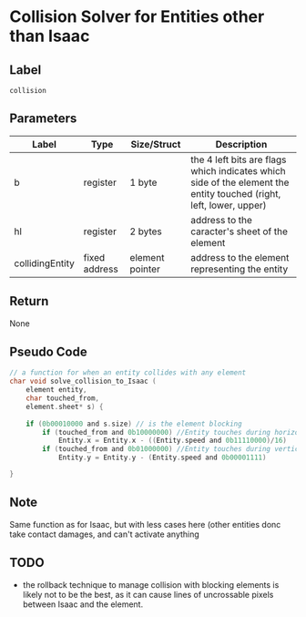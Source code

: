 # Collision Solver for Entities other than Isaac

## Label

`collision`

## Parameters

| Label | Type | Size/Struct | Description |
| ----- | ---- | ----------- | ----------- |
| b | register | 1 byte | the 4 left bits are flags which indicates which side of the element the entity touched (right, left, lower, upper) |
| hl | register | 2 bytes | address to the caracter's sheet of the element |
| collidingEntity | fixed address | element pointer | address to the element representing the entity |

## Return

None

## Pseudo Code

~~~C
// a function for when an entity collides with any element
char void solve_collision_to_Isaac (
	element entity,
	char touched_from,
	element.sheet* s) {
	
	if (0b00010000 and s.size) // is the element blocking
		if (touched_from and 0b10000000) //Entity touches during horizontal movement
			Entity.x = Entity.x - ((Entity.speed and 0b11110000)/16)
		if (touched_from and 0b01000000) //Entity touches during vertical movement
			Entity.y = Entity.y - (Entity.speed and 0b00001111)

}
~~~

## Note

Same function as for Isaac, but with less cases here (other entities donc take contact damages, and can't activate anything

## TODO

* the rollback technique to manage collision with blocking elements is likely not to be the best, as it can cause lines of uncrossable pixels between Isaac and the element.